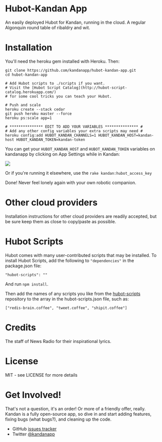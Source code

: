 Hubot-Kandan App
================
An easily deployed Hubot for Kandan, running in the cloud. A regular Algonquin round table of ribaldry and wit.

Installation
============
You'll need the heroku gem installed with Heroku. Then:

    git clone https://github.com/kandanapp/hubot-kandan-app.git
    cd hubot-kandan-app

    # Add Hubot scripts to ./scripts if you want.
    # Visit the [Hubot Script Catalog](http://hubot-script-catalog.herokuapp.com/)
    # for some cool tricks you can teach your Hubot.

    # Push and scale
    heroku create --stack cedar
    git push heroku master --force
    heroku ps:scale app=1

    # *************** EDIT TO ADD YOUR VARIABLES *************** #
    # Add any other config variables your extra scripts may need #
    heroku config:add HUBOT_KANDAN_CHANNELS=1 HUBOT_KANDAN_HOST=kandan-host HUBOT_KANDAN_TOKEN=kandan-token 

You can get your `HUBOT_KANDAN_HOST` and `HUBOT_KANDAN_TOKEN` variables on kandanapp by clicking on App Settings while in Kandan:

![](http://github.com/kandanapp/hubot-kandan-app/raw/master/settings.png)    

Or if you're running it elsewhere, use the `rake kandan:hubot_access_key`

Done! Never feel lonely again with your own robotic companion.

Other cloud providers
=====================
Installation instructions for other cloud providers are readily accepted, but be sure keep them as close to copy/paste as possible.

Hubot Scripts
=============

Hubot comes with many user-contributed scripts that may be installed. To
install Hubot Scripts, add the following to `"dependencies"` in the
package.json file:

    "hubot-scripts": ""

And run `npm install`.

Then add the names of any scripts you like from the
[hubot-scripts](https://github.com/github/hubot-scripts) repository to
the array in the hubot-scripts.json file, such as:

    ["redis-brain.coffee", "tweet.coffee", "shipit.coffee"]

Credits
=======
The staff of News Radio for their inspirational lyrics.

License
=======
MIT - see LICENSE for more details

Get Involved!
=============
That's not a question, it's an order! Or more of a friendly offer, really. Kandan is a fully open-source app, so dive in and start adding features, fixing bugs (what bugs?), and cleaning up the code.

* GitHub [issues tracker](https://github.com/kandanapp/kandan/issues)
* Twitter [@kandanapp](https://twitter.com/kandanapp)

